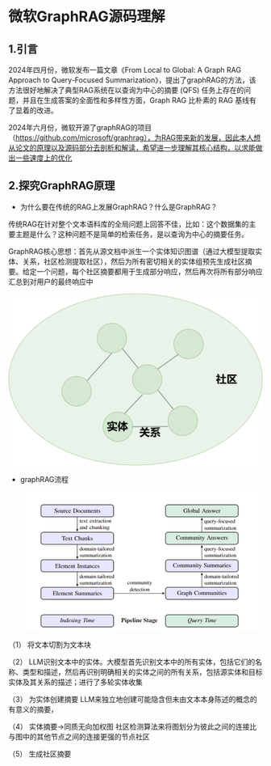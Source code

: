 # 微软GraphRAG源码理解

## 1.引言

2024年四月份，微软发布一篇文章《From Local to Global: A Graph RAG Approach to Query-Focused Summarization》，提出了graphRAG的方法，该方法很好地解决了典型RAG系统在以查询为中心的摘要 (QFS) 任务上存在的问题，并且在生成答案的全面性和多样性方面，Graph RAG 比朴素的 RAG 基线有了显着的改进。

2024年六月份，微软开源了graphRAG的项目（https://github.com/microsoft/graphrag），为RAG带来新的发展，因此本人想从论文的原理以及源码部分去剖析和解读，希望进一步理解其核心结构，以求能做出一些速度上的优化

## 2.探究GraphRAG原理

- 为什么要在传统的RAG上发展GraphRAG？什么是GraphRAG？

传统RAG在针对整个文本语料库的全局问题上回答不佳，比如：这个数据集的主要主题是什么？这种问题不是简单的检索任务，是以查询为中心的摘要任务。

GraphRAG核心思想：首先从源文档中派生一个实体知识图谱（通过大模型提取实体、关系，社区检测提取社区），然后为所有密切相关的实体组预先生成社区摘要。给定一个问题，每个社区摘要都用于生成部分响应，然后再次将所有部分响应汇总到对用户的最终响应中

![entity](entity.png)

- graphRAG流程

  ![image-20240801160103956](image-20240801160103956.png)

（1）   将文本切割为文本块

（2）   LLM识别文本中的实体。大模型首先识别文本中的所有实体，包括它们的名称、类型和描述，然后再识别明确相关的实体之间的所有关系，包括源实体和目标实体及其关系的描述；进行了多轮实体收集

（3）   为实体创建摘要 LLM来独立地创建可能隐含但未由文本本身陈述的概念的有意义的摘要，

（4）   实体摘要->同质无向加权图 社区检测算法来将图划分为彼此之间的连接比与图中的其他节点之间的连接更强的节点社区

（5）   生成社区摘要 

